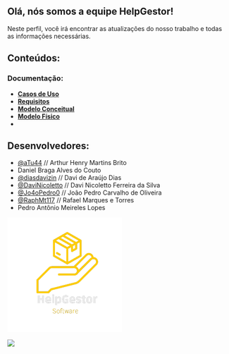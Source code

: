 


## Olá, nós somos a equipe HelpGestor!
Neste perfil, você irá encontrar as atualizações do nosso trabalho e todas as informações necessárias.

## Conteúdos: 

### Documentação:  
- [**Casos de Uso**](https://github.com/HelpGestor/documentacao/blob/main/casos-de-uso.png)
- [**Requisitos**](https://github.com/HelpGestor/documentacao/blob/main/requisitos.md)
- [**Modelo Conceitual**](https://github.com/HelpGestor/documentacao/tree/main/modelo-conceitual)
- [**Modelo Físico**](https://github.com/HelpGestor/documentacao/tree/main/modelo-fisico)
- 

## Desenvolvedores:
- [@aTu44](https://github.com/aTu44)       // Arthur Henry Martins Brito
- Daniel Braga Alves do Couto
- [@diasdavizin](https://github.com/diasdavizin) // Davi de Araújo Dias
- [@DaviNicoletto](https://github.com/DaviNicoletto) // Davi Nicoletto Ferreira da Silva
- [@Jo4oPedro0](https://github.com/Jo4oPedro0)  // João Pedro Carvalho de Oliveira
- [@RaphMt117](https://github.com/RaphMt117)   // Rafael Marques e Torres
- Pedro Antônio Meireles Lopes
  
</details>

<picture>
  <source media="(prefers-color-scheme: dark)" srcset="https://github.com/HelpGestor/documentacao/blob/main/midia/HelpGestorLogo.png">
  <source media="(prefers-color-scheme: light)" srcset="https://github.com/HelpGestor/documentacao/blob/main/midia/HelpGestorLogo.png">
  <img alt="Help Gestor Logo" src="https://github.com/HelpGestor/documentacao/blob/main/midia/HelpGestorLogo.png">
</picture>


![](https://github.com/Your_Repository_Name/Your_GIF_Name.gif)
